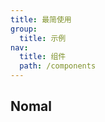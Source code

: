 ```yaml
---
title: 最简使用
group:
  title: 示例
nav:
  title: 组件
  path: /components
---
```


## Nomal

<code src="./demos/normal.tsx" />
